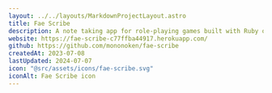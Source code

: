 ```yaml
---
layout: ../../layouts/MarkdownProjectLayout.astro
title: Fae Scribe
description: A note taking app for role-playing games built with Ruby on Rails.
website: https://fae-scribe-c77ffba44917.herokuapp.com/
github: https://github.com/mononoken/fae-scribe
createdAt: 2023-07-08
lastUpdated: 2024-07-07
icon: "@src/assets/icons/fae-scribe.svg"
iconAlt: Fae Scribe icon
---
```

